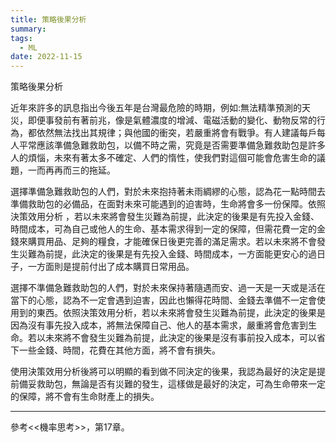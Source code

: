 ```yaml
---
title: 策略後果分析
summary:
tags:
  - ML
date: 2022-11-15
---
```

策略後果分析

 近年來許多的訊息指出今後五年是台灣最危險的時期，例如:無法精準預測的天災，即便事發前有著前兆，像是氣體濃度的增減、電磁活動的變化、動物反常的行為，都依然無法找出其規律；與他國的衝突，若嚴重將會有戰爭。有人建議每戶每人平常應該準備急難救助包，以備不時之需，究竟是否需要準備急難救助包是許多人的煩惱，未來有著太多不確定、人們的惰性，使我們對這個可能會危害生命的議題，一而再再而三的拖延。

 選擇準備急難救助包的人們，對於未來抱持著未雨綢繆的心態，認為花一點時間去準備救助包的必備品，在面對未來可能遇到的迫害時，生命將會多一份保障。依照決策效用分析 ，若以未來將會發生災難為前提，此決定的後果是有先投入金錢、時間成本，可為自己或他人的生命、基本需求得到一定的保障，但需花費一定的金錢來購買用品、足夠的糧食，才能確保日後更完善的滿足需求。若以未來將不會發生災難為前提，此決定的後果是有先投入金錢、時間成本，一方面能更安心的過日子，一方面則是提前付出了成本購買日常用品。    
  
 選擇不準備急難救助包的人們，對於未來保持著隨遇而安、過一天是一天或是活在當下的心態，認為不一定會遇到迫害，因此也懶得花時間、金錢去準備不一定會使用到的東西。依照決策效用分析，若以未來將會發生災難為前提，此決定的後果是因為沒有事先投入成本，將無法保障自己、他人的基本需求，嚴重將會危害到生命。若以未來將不會發生災難為前提，此決定的後果是沒有事前投入成本，可以省下一些金錢、時間，花費在其他方面，將不會有損失。

 使用決策效用分析後將可以明顯的看到做不同決定的後果，我認為最好的決定是提前備妥救助包，無論是否有災難的發生，這樣做是最好的決定，可為生命帶來一定的保障，將不會有生命財產上的損失。





________________________________
  參考<<機率思考>>，第17章。